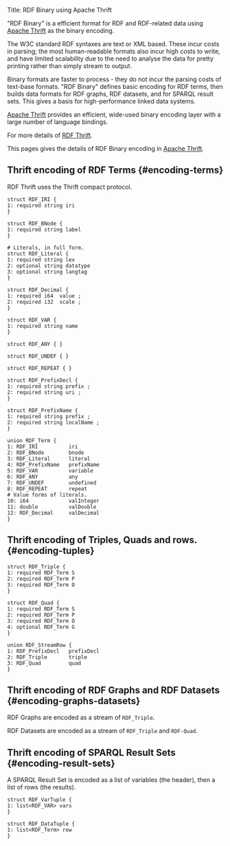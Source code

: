 Title: RDF Binary using Apache Thrift

"RDF Binary" is a efficient format for RDF and RDF-related data using
[Apache Thrift](https://thrift.apache.org/) as the binary encoding.

The W3C standard RDF syntaxes are text or XML based.  These incur costs in
parsing; the most human-readable formats also incur high costs to write, and
have limited scalability due to the need to analyse the data for pretty
printing rather than simply stream to output.

Binary formats are faster to process - they do not incur the parsing
costs of text-base formats.  "RDF Binary" defines basic encoding for RDF
terms, then builds data formats for RDF graphs, RDF datasets, and for
SPARQL result sets.  This gives a basis for high-performance linked data
systems.

[Apache Thrift](https://thrift.apache.org/) provides an efficient, 
wide-used binary encoding layer with a large number of language bindings.

For more details of [RDF Thrift](http://afs.github.io/rdf-thrift).

This pages gives the details of RDF Binary encoding in [Apache Thrift](http://thrift.apache.org/).

## Thrift encoding of RDF Terms {#encoding-terms}

RDF Thrift uses the Thrift compact protocol.

    struct RDF_IRI {
    1: required string iri
    }
    
    struct RDF_BNode {
    1: required string label
    }
    
    # Literals, in full form.
    struct RDF_Literal {
    1: required string lex
    2: optional string datatype
    3: optional string langtag
    }
    
    struct RDF_Decimal {
    1: required i64  value ;
    2: required i32  scale ;
    }
    
    struct RDF_VAR {
    1: required string name
    }
    
    struct RDF_ANY { }
    
    struct RDF_UNDEF { }
    
    struct RDF_REPEAT { }
    
    struct RDF_PrefixDecl {
    1: required string prefix ;
    2: required string uri ;
    }
    
    struct RDF_PrefixName {
    1: required string prefix ;
    2: required string localName ;
    }
    
    union RDF_Term {
    1: RDF_IRI          iri
    2: RDF_BNode        bnode
    3: RDF_Literal      literal
    4: RDF_PrefixName   prefixName 
    5: RDF_VAR          variable
    6: RDF_ANY          any
    7: RDF_UNDEF        undefined
    8: RDF_REPEAT       repeat
    # Value forms of literals.
    10: i64             valInteger
    11: double          valDouble
    12: RDF_Decimal     valDecimal
    }

## Thrift encoding of Triples, Quads and rows. {#encoding-tuples}

    struct RDF_Triple {
    1: required RDF_Term S
    2: required RDF_Term P
    3: required RDF_Term O
    }
    
    struct RDF_Quad {
    1: required RDF_Term S
    2: required RDF_Term P
    3: required RDF_Term O
    4: optional RDF_Term G
    }
    
    union RDF_StreamRow {
    1: RDF_PrefixDecl   prefixDecl
    2: RDF_Triple       triple
    3: RDF_Quad         quad
    }
    
## Thrift encoding of RDF Graphs and RDF Datasets {#encoding-graphs-datasets}

RDF Graphs are encoded as a stream of `RDF_Triple`.

RDF Datasets are encoded as a stream of `RDF_Triple` and `RDF-Quad`.


## Thrift encoding of SPARQL Result Sets {#encoding-result-sets}

A SPARQL Result Set is encoded as a list of variables (the header), then
a list of rows (the results).

    struct RDF_VarTuple {
    1: list<RDF_VAR> vars
    }
    
    struct RDF_DataTuple {
    1: list<RDF_Term> row
    }
